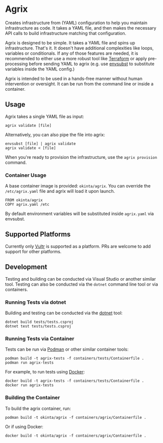 # Agrix

Creates infrastructure from (YAML) configuration to help you maintain
infrastructure as code. It takes a YAML file, and then makes the necessary API
calls to build infrastructure matching that configuration.

Agrix is designed to be simple. It takes a YAML file and spins up
infrastructure. That's it. It doesn't have additional complexities like loops,
variables or conditionals. If any of those features are needed, it is
recommended to either use a more robust tool like [Terraform][1] or apply
pre-processing before sending YAML to agrix (e.g. use [envsubst][2] to
substitute variables inside the YAML config.)

Agrix is intended to be used in a hands-free manner without human intervention
or oversight. It can be run from the command line or inside a container.

[1]: https://github.com/hashicorp/terraform
[2]: https://github.com/a8m/envsubst

## Usage

Agrix takes a single YAML file as input:

    agrix validate [file]

Alternatively, you can also pipe the file into agrix:

    envsubst [file] | agrix validate
    agrix validate < [file]

When you're ready to provision the infrastructure, use the `agrix provision`
command.

### Container Usage

A base container image is provided: `okinta/agrix`. You can override the
`/etc/agrix.yaml` file and agrix will load it upon launch.

    FROM okinta/agrix
    COPY agrix.yaml /etc

By default environment variables will be substituted inside `agrix.yaml` via
envsubst.

## Supported Platforms

Currently only [Vultr][1] is supported as a platform. PRs are welcome to add
support for other platforms.

[1]: https://www.vultr.com/

## Development

Testing and building can be conducted via Visual Studio or another similar
tool. Testing can also be conducted via the `dotnet` command line tool or via
containers.

### Running Tests via dotnet

Building and testing can be conducted via the [dotnet][1] tool:

    dotnet build tests/tests.csproj
    dotnet test tests/tests.csproj

[1]: https://dotnet.microsoft.com/download/dotnet/5.0

### Running Tests via Container

Tests can be run via [Podman][1] or other similar container tools:

    podman build -t agrix-tests -f containers/tests/Containerfile .
    podman run agrix-tests

For example, to run tests using [Docker][2]:

    docker build -t agrix-tests -f containers/tests/Containerfile .
    docker run agrix-tests

[1]: https://podman.io/
[2]: https://docs.docker.com/

### Building the Container

To build the agrix container, run:

    podman build -t okinta/agrix -f containers/agrix/Containerfile .

Or if using Docker:

    docker build -t okinta/agrix -f containers/agrix/Containerfile .
